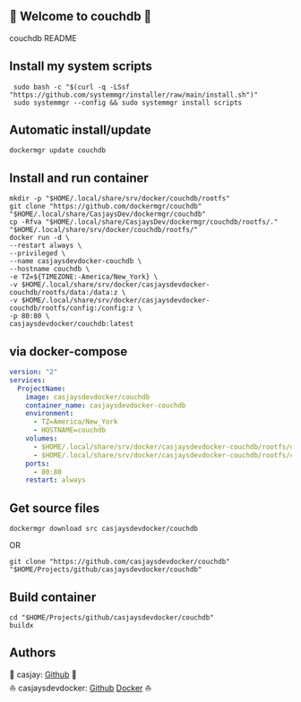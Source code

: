 ## 👋 Welcome to couchdb 🚀  

couchdb README  
  
  
## Install my system scripts  

```shell
 sudo bash -c "$(curl -q -LSsf "https://github.com/systemmgr/installer/raw/main/install.sh")"
 sudo systemmgr --config && sudo systemmgr install scripts  
```
  
## Automatic install/update  
  
```shell
dockermgr update couchdb
```
  
## Install and run container
  
```shell
mkdir -p "$HOME/.local/share/srv/docker/couchdb/rootfs"
git clone "https://github.com/dockermgr/couchdb" "$HOME/.local/share/CasjaysDev/dockermgr/couchdb"
cp -Rfva "$HOME/.local/share/CasjaysDev/dockermgr/couchdb/rootfs/." "$HOME/.local/share/srv/docker/couchdb/rootfs/"
docker run -d \
--restart always \
--privileged \
--name casjaysdevdocker-couchdb \
--hostname couchdb \
-e TZ=${TIMEZONE:-America/New_York} \
-v $HOME/.local/share/srv/docker/casjaysdevdocker-couchdb/rootfs/data:/data:z \
-v $HOME/.local/share/srv/docker/casjaysdevdocker-couchdb/rootfs/config:/config:z \
-p 80:80 \
casjaysdevdocker/couchdb:latest
```
  
## via docker-compose  
  
```yaml
version: "2"
services:
  ProjectName:
    image: casjaysdevdocker/couchdb
    container_name: casjaysdevdocker-couchdb
    environment:
      - TZ=America/New_York
      - HOSTNAME=couchdb
    volumes:
      - $HOME/.local/share/srv/docker/casjaysdevdocker-couchdb/rootfs/data:/data:z
      - $HOME/.local/share/srv/docker/casjaysdevdocker-couchdb/rootfs/config:/config:z
    ports:
      - 80:80
    restart: always
```
  
## Get source files  
  
```shell
dockermgr download src casjaysdevdocker/couchdb
```
  
OR
  
```shell
git clone "https://github.com/casjaysdevdocker/couchdb" "$HOME/Projects/github/casjaysdevdocker/couchdb"
```
  
## Build container  
  
```shell
cd "$HOME/Projects/github/casjaysdevdocker/couchdb"
buildx 
```
  
## Authors  
  
🤖 casjay: [Github](https://github.com/casjay) 🤖  
⛵ casjaysdevdocker: [Github](https://github.com/casjaysdevdocker) [Docker](https://hub.docker.com/u/casjaysdevdocker) ⛵  
